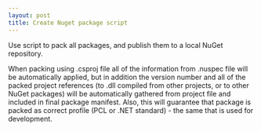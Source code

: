 ```yaml
---
layout: post
title: Create Nuget package script
---
```


Use script to pack all packages, and publish them to a local NuGet repository.

When packing using .csproj file all of the information from .nuspec file will be automatically applied, but in addition the version number and all of the packed project references (to .dll compiled from other projects, or to other NuGet packages) will be automatically gathered from project file and included in final package manifest. Also, this will guarantee that package is packed as correct profile (PCL or .NET standard) - the same that is used for development.

